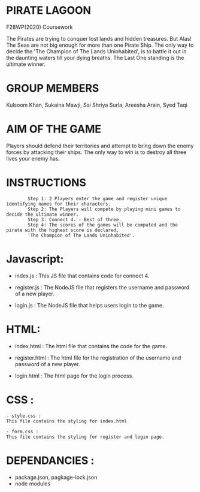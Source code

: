 

# PIRATE LAGOON
F28WP(2020) Coursework

The Pirates are trying to conquer lost lands and hidden treasures. But Alas! The Seas are not big enough for more than one Pirate Ship. The only way to decide the 'The Champion of The Lands Uninhabited', is to battle it out in the daunting waters till your dying breaths. The Last One standing is the ultimate winner.

# GROUP MEMBERS
Kulsoom Khan, Sukaina Mawji, Sai Shriya Surla, Areesha Arain, Syed Taqi

# AIM OF THE GAME 
 Players should defend their territories and attempt to bring down the enemy forces by attacking their ships. The only way to win is to destroy all three lives your enemy has.




# INSTRUCTIONS
            Step 1: 2 Players enter the game and register unique identifying names for their characters.
            Step 2: The Players will compete by playing mini games to decide the ultimate winner.
            Step 3: Connect 4. - Best of three.
            Step 4: The scores of the games will be computed and the pirate with the highest score is declared,
            'The Champion of The Lands Uninhabited'.
# Javascript:
  - index.js :
  This JS file that contains code for connect 4.
  
  - register.js :
  The NodeJS file that registers the username and password of a new player.
  
  - login.js :
  The NodeJS file that helps users login to the game.
 
# HTML:
   - index.html : 
   The html file that contains the code for the game.
   
   - register.html : 
   The html file for the registration of the username and password of a new player.
   
   - login.html : 
   The html page for the login process.
   
# CSS :
    - style.css : 
    This file contains the styling for index.html
    
    - form.css :
    This file contains the styling for register and login page.
    
    
# DEPENDANCIES : 
  
  - package.json, pagkage-lock.json
  - node modules
   

   
  

            


